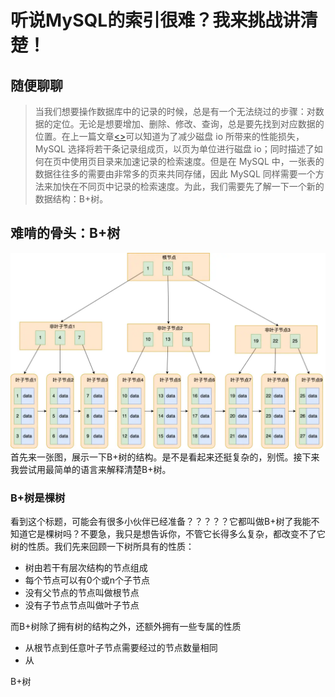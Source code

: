 # 听说MySQL的索引很难？我来挑战讲清楚！

## 随便聊聊

> 当我们想要操作数据库中的记录的时候，总是有一个无法绕过的步骤：对数据的定位。无论是想要增加、删除、修改、查询，总是要先找到对应数据的位置。在上一篇文章[<>](2.MySQL%E7%9A%84%E9%A1%B5%E7%BB%93%E6%9E%84.md)可以知道为了减少磁盘 io 所带来的性能损失，MySQL 选择将若干条记录组成页，以页为单位进行磁盘 io；同时描述了如何在页中使用页目录来加速记录的检索速度。但是在 MySQL 中，一张表的数据往往多的需要由非常多的页来共同存储，因此 MySQL 同样需要一个方法来加快在不同页中记录的检索速度。为此，我们需要先了解一下一个新的数据结构：B+树。

## 难啃的骨头：B+树

![Alt text](image.png)
首先来一张图，展示一下B+树的结构。是不是看起来还挺复杂的，别慌。接下来我尝试用最简单的语言来解释清楚B+树。

### B+树是棵树

看到这个标题，可能会有很多小伙伴已经准备？？？？？它都叫做B+树了我能不知道它是棵树吗？不要急，我只是想告诉你，不管它长得多么复杂，都改变不了它树的性质。我们先来回顾一下树所具有的性质：

- 树由若干有层次结构的节点组成
- 每个节点可以有0个或n个子节点
- 没有父节点的节点叫做根节点
- 没有子节点节点叫做叶子节点

而B+树除了拥有树的结构之外，还额外拥有一些专属的性质

- 从根节点到任意叶子节点需要经过的节点数量相同
- 从



B+树
